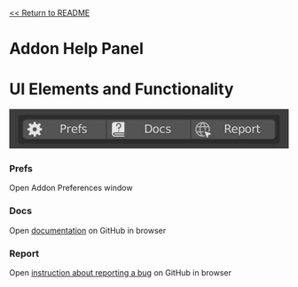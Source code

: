 [<< Return to README](../README.md#documentation)

# Addon Help Panel


# UI Elements and Functionality

![Help](./images/ui/help_panel.png)

### Prefs

Open Addon Preferences window                                                    

### Docs 

Open [documentation](../README.md#documentation) on GitHub in browser        

### Report

Open [instruction about reporting a bug](bug_report.md) on GitHub in browser 